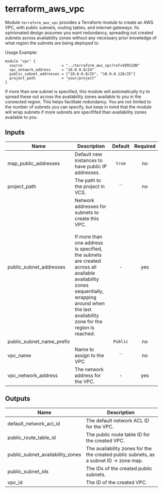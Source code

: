# terraform_aws_vpc

Module `terraform_aws_vpc` provides a Terraform module to create an AWS VPC,
with public subnets, routing tables, and internet gateways. Its
opinionated design assumes you want redundancy, spreading out created
subnets across availability zones without any necessary prior knowledge of
what region the subnets are being deployed to.

Usage Example:

    module "vpc" {
      source                  = "../terraform_aws_vpc?ref=VERSION"
      vpc_network_address     = "10.0.0.0/24"
      public_subnet_addresses = ["10.0.0.0/25", "10.0.0.128/25"]
      project_path            = "your/project"
    }

If more than one subnet is specified, this module will automatically
try to spread these out across the availability zones available to you
in the connected region. This helps facilitate redundancy. You are not
limited to the number of subnets you can specify, but keep in mind that
the module will wrap subnets if more subnets are specififed than
availability zones available to you.



## Inputs

| Name | Description | Default | Required |
|------|-------------|:-----:|:-----:|
| map_public_addresses | Default new instances to have public IP addresses. | `true` | no |
| project_path | The path to the project in VCS. | `` | no |
| public_subnet_addresses | Network addresses for subnets to create this VPC.<br><br>If more than one address is specified, the subnets are created across all available availability zones sequentially, wrapping around when the last availability zone for the region is reached. | - | yes |
| public_subnet_name_prefix |  | `Public` | no |
| vpc_name | Name to assign to the VPC | `` | no |
| vpc_network_address | The network address for the VPC. | - | yes |

## Outputs

| Name | Description |
|------|-------------|
| default_network_acl_id | The default network ACL ID for the VPC. |
| public_route_table_id | The public route table ID for the created VPC. |
| public_subnet_availability_zones | The availability zones for the the created public subnets, as a subnet ID -> zone map. |
| public_subnet_ids | The IDs of the created public subnets. |
| vpc_id | The ID of the created VPC. |


